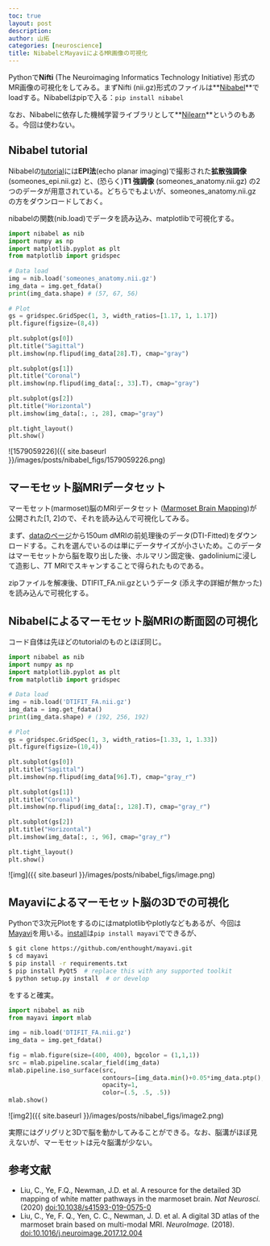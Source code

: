 ```yaml
---
toc: true
layout: post
description: 
author: 山拓
categories: [neuroscience]
title: NibabelとMayaviによるMR画像の可視化
---
```


Pythonで**Nifti** (The Neuroimaging Informatics Technology Initiative) 形式のMR画像の可視化をしてみる。まずNifti (nii.gz)形式のファイルは**[Nibabel](https://nipy.org/nibabel/)**でloadする。Nibabelはpipで入る：`pip install nibabel`

なお、Nibabelに依存した機械学習ライブラリとして**[Nilearn](https://nilearn.github.io/index.html)**というのもある。今回は使わない。

## Nibabel tutorial
Nibabelの[tutorial](https://nipy.org/nibabel/coordinate_systems.html#introducing-someone)には**EPI法**(echo planar imaging)で撮影された**拡散強調像** (someones_epi.nii.gz) と、(恐らく)**T1 強調像** (someones_anatomy.nii.gz) の2つのデータが用意されている。どちらでもよいが、someones_anatomy.nii.gzの方をダウンロードしておく。

nibabelの関数(nib.load)でデータを読み込み、matplotlibで可視化する。

```python
import nibabel as nib
import numpy as np
import matplotlib.pyplot as plt
from matplotlib import gridspec
 
# Data load
img = nib.load('someones_anatomy.nii.gz')
img_data = img.get_fdata()
print(img_data.shape) # (57, 67, 56)
 
# Plot
gs = gridspec.GridSpec(1, 3, width_ratios=[1.17, 1, 1.17]) 
plt.figure(figsize=(8,4))
 
plt.subplot(gs[0])
plt.title("Sagittal")
plt.imshow(np.flipud(img_data[28].T), cmap="gray")
 
plt.subplot(gs[1])
plt.title("Coronal")
plt.imshow(np.flipud(img_data[:, 33].T), cmap="gray")
 
plt.subplot(gs[2])
plt.title("Horizontal")
plt.imshow(img_data[:, :, 28], cmap="gray")
 
plt.tight_layout()
plt.show()
```
![1579059226]({{ site.baseurl }}/images/posts/nibabel_figs/1579059226.png)

## マーモセット脳MRIデータセット

マーモセット(marmoset)脳のMRIデータセット ([Marmoset Brain Mapping](https://marmosetbrainmapping.org/index.html))が公開された[1, 2]ので、それを読み込んで可視化してみる。

まず、[dataのページ](https://marmosetbrainmapping.org/data.html)から150um dMRIの前処理後のデータ(DTI-Fitted)をダウンロードする。これを選んでいるのは単にデータサイズが小さいため。このデータはマーモセットから脳を取り出した後、ホルマリン固定後、gadoliniumに浸して造影し、7T MRIでスキャンすることで得られたものである。

zipファイルを解凍後、DTIFIT_FA.nii.gzというデータ (添え字の詳細が無かった)を読み込んで可視化する。

## Nibabelによるマーモセット脳MRIの断面図の可視化
コード自体は先ほどのtutorialのものとほぼ同じ。
```python
import nibabel as nib
import numpy as np
import matplotlib.pyplot as plt
from matplotlib import gridspec
 
# Data load
img = nib.load('DTIFIT_FA.nii.gz')
img_data = img.get_fdata()
print(img_data.shape) # (192, 256, 192)
 
# Plot
gs = gridspec.GridSpec(1, 3, width_ratios=[1.33, 1, 1.33]) 
plt.figure(figsize=(10,4))
 
plt.subplot(gs[0])
plt.title("Sagittal")
plt.imshow(np.flipud(img_data[96].T), cmap="gray_r")
 
plt.subplot(gs[1])
plt.title("Coronal")
plt.imshow(np.flipud(img_data[:, 128].T), cmap="gray_r")
 
plt.subplot(gs[2])
plt.title("Horizontal")
plt.imshow(img_data[:, :, 96], cmap="gray_r")
 
plt.tight_layout()
plt.show()
```

![img]({{ site.baseurl }}/images/posts/nibabel_figs/image.png)

## Mayaviによるマーモセット脳の3Dでの可視化

Pythonで3次元Plotをするのにはmatplotlibやplotlyなどもあるが、今回は[Mayavi](https://mayavi.readthedocs.io/ja/latest/)を用いる。[install](https://docs.enthought.com/mayavi/mayavi/installation.html)は`pip install mayavi`でできるが、
```bash
$ git clone https://github.com/enthought/mayavi.git
$ cd mayavi
$ pip install -r requirements.txt
$ pip install PyQt5  # replace this with any supported toolkit
$ python setup.py install  # or develop
```
をすると確実。

```python
import nibabel as nib
from mayavi import mlab
 
img = nib.load('DTIFIT_FA.nii.gz')
img_data = img.get_fdata()
 
fig = mlab.figure(size=(400, 400), bgcolor = (1,1,1))
src = mlab.pipeline.scalar_field(img_data)
mlab.pipeline.iso_surface(src, 
                          contours=[img_data.min()+0.05*img_data.ptp(), ],
                          opacity=1,
                          color=(.5, .5, .5))
mlab.show()
```
![img2]({{ site.baseurl }}/images/posts/nibabel_figs/image2.png)

実際にはグリグリと3Dで脳を動かしてみることができる。なお、脳溝がほぼ見えないが、マーモセットは元々脳溝が少ない。

## 参考文献
- Liu, C., Ye, F.Q., Newman, J.D. et al. A resource for the detailed 3D mapping of white matter pathways in the marmoset brain. *Nat Neurosci.* (2020) [doi:10.1038/s41593-019-0575-0](https://www.nature.com/articles/s41593-019-0575-0)
- Liu, C., Ye, F. Q., Yen, C. C., Newman, J. D. et al. A digital 3D atlas of the marmoset brain based on multi-modal MRI. *NeuroImage.* (2018). [doi:10.1016/j.neuroimage.2017.12.004](https://www.ncbi.nlm.nih.gov/pmc/articles/PMC5856608/)